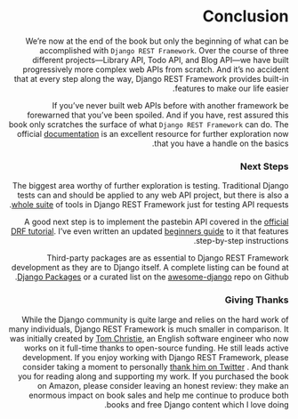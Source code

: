 <div dir="rtl">

# Conclusion



We’re now at the end of the book but only the beginning of what can be accomplished with
`Django REST Framework`. Over the course of three different projects—Library API, Todo API, and
Blog API—we have built progressively more complex web APIs from scratch. And it’s no accident
that at every step along the way, Django REST Framework provides built-in features to make our
life easier.

If you’ve never built web APIs before with another framework be forewarned that you’ve been
spoiled. And if you have, rest assured this book only scratches the surface of what `Django REST
Framework` can do. The official [documentation](http://www.django-rest-framework.org/) is an excellent resource for further exploration
now that you have a handle on the basics.
  
### Next Steps

The biggest area worthy of further exploration is testing. Traditional Django tests can and should
be applied to any web API project, but there is also a [whole suite](https://www.django-rest-framework.org/api-guide/testing/) of tools in Django REST
Framework just for testing API requests.
  
A good next step is to implement the pastebin API covered in the [official DRF tutorial](http://www.django-rest-framework.org/tutorial/1-serialization/). I’ve even
written an updated [beginners guide](https://learndjango.com/tutorials/official-django-rest-framework-tutorial-beginners) to it that features step-by-step instructions.
  
Third-party packages are as essential to Django REST Framework development as they are to
Django itself. A complete listing can be found at [Django Packages](https://djangopackages.org/) or a curated list on the
[awesome-django](https://github.com/wsvincent/awesome-django) repo on Github.
  
  
### Giving Thanks  

  
While the Django community is quite large and relies on the hard work of many individuals, Django REST Framework is much smaller in comparison. It was initially created by [Tom
Christie](http://www.tomchristie.com/), an English software engineer who now works on it full-time thanks to open-source
funding. He still leads active development. If you enjoy working with Django REST Framework,
please consider taking a moment to personally [thank him on Twitter](https://twitter.com/_tomchristie)
.
And thank you for reading along and supporting my work. If you purchased the book on Amazon,
please consider leaving an honest review: they make an enormous impact on book sales and help
me continue to produce both books and free Django content which I love doing.
  
 
</div>

